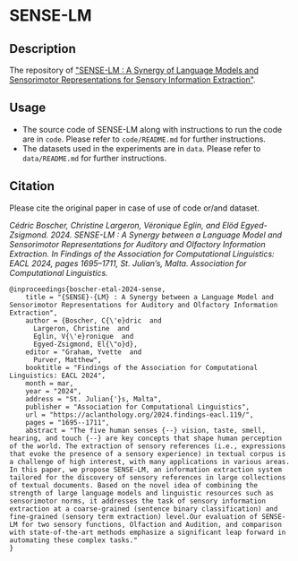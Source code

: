 # SENSE-LM

## Description

The repository of ["SENSE-LM : A Synergy of Language Models and Sensorimotor Representations for Sensory Information Extraction"](https://aclanthology.org/2024.findings-eacl.119/).


## Usage
- The source code of SENSE-LM along with instructions to run the code are in ```code```. Please refer to ```code/README.md``` for further instructions.
- The datasets used in the experiments are in ```data```. Please refer to ```data/README.md``` for further instructions.

## Citation

Please cite the original paper in case of use of code or/and dataset. 

*Cédric Boscher, Christine Largeron, Véronique Eglin, and Elöd Egyed-Zsigmond. 2024. SENSE-LM : A Synergy between a Language Model and Sensorimotor Representations for Auditory and Olfactory Information Extraction. In Findings of the Association for Computational Linguistics: EACL 2024, pages 1695–1711, St. Julian’s, Malta. Association for Computational Linguistics.*

```
@inproceedings{boscher-etal-2024-sense,
    title = "{SENSE}-{LM} : A Synergy between a Language Model and Sensorimotor Representations for Auditory and Olfactory Information Extraction",
    author = {Boscher, C{\'e}dric  and
      Largeron, Christine  and
      Eglin, V{\'e}ronique  and
      Egyed-Zsigmond, El{\"o}d},
    editor = "Graham, Yvette  and
      Purver, Matthew",
    booktitle = "Findings of the Association for Computational Linguistics: EACL 2024",
    month = mar,
    year = "2024",
    address = "St. Julian{'}s, Malta",
    publisher = "Association for Computational Linguistics",
    url = "https://aclanthology.org/2024.findings-eacl.119/",
    pages = "1695--1711",
    abstract = "The five human senses {--} vision, taste, smell, hearing, and touch {--} are key concepts that shape human perception of the world. The extraction of sensory references (i.e., expressions that evoke the presence of a sensory experience) in textual corpus is a challenge of high interest, with many applications in various areas. In this paper, we propose SENSE-LM, an information extraction system tailored for the discovery of sensory references in large collections of textual documents. Based on the novel idea of combining the strength of large language models and linguistic resources such as sensorimotor norms, it addresses the task of sensory information extraction at a coarse-grained (sentence binary classification) and fine-grained (sensory term extraction) level.Our evaluation of SENSE-LM for two sensory functions, Olfaction and Audition, and comparison with state-of-the-art methods emphasize a significant leap forward in automating these complex tasks."
}
```


